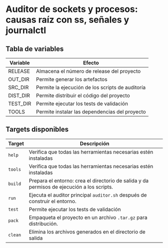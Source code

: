 # Auditor de sockets y procesos: causas raíz con ss, señales y journalctl 

## Tabla de variables

| Variable       | Efecto                                     |
|----------------|-------------------------------------------------|
| RELEASE       | Almacena el número de release del proyecto               |
| OUT_DIR        | Permite generar los artefactos             |
| SRC_DIR     | Permite la ejecución de los scripts de auditoría   |
| DIST_DIR     | Permite distribuir el código del proyecto          |
| TEST_DIR       | Permite ejecutar los tests de validación        |
| TOOLS   | Permite instalar las dependencias del proyecto   |


## Targets disponibles

| Target       | Descripción                                     |
|----------------|-------------------------------------------------|
| ```help```       | Verifica que todas las herramientas necesarias estén instaladas  |
| ```tools```        |Verifica que todas las herramientas necesarias estén instaladas   |
| ```build```     | Prepara el entorno: crea el directorio de salida y da permisos de ejecución a los scripts. |
| ```run```     | Ejecuta el auditor principal ```auditor.sh``` después de construir el entorno.  |
| ```test```       | Permite ejecutar los tests de validación        |
| ```pack```   | Empaqueta el proyecto en un archivo ```.tar.gz``` para distribución.  |
| ```clean```   | Elimina los archivos generados en el directorio de salida  |